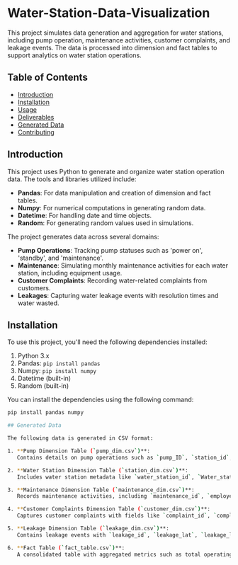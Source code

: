 # Water-Station-Data-Visualization
This project simulates data generation and aggregation for water stations, including pump operation, maintenance activities, customer complaints, and leakage events. The data is processed into dimension and fact tables to support analytics on water station operations.

## Table of Contents
- [Introduction](#introduction)
- [Installation](#installation)
- [Usage](#usage)
- [Deliverables](#deliverables)
- [Generated Data](#generated-data)
- [Contributing](#contributing)

## Introduction

This project uses Python to generate and organize water station operation data. The tools and libraries utilized include:
- **Pandas**: For data manipulation and creation of dimension and fact tables.
- **Numpy**: For numerical computations in generating random data.
- **Datetime**: For handling date and time objects.
- **Random**: For generating random values used in simulations.

The project generates data across several domains:
- **Pump Operations**: Tracking pump statuses such as 'power on', 'standby', and 'maintenance'.
- **Maintenance**: Simulating monthly maintenance activities for each water station, including equipment usage.
- **Customer Complaints**: Recording water-related complaints from customers.
- **Leakages**: Capturing water leakage events with resolution times and water wasted.

## Installation

To use this project, you'll need the following dependencies installed:

1. Python 3.x
2. Pandas: `pip install pandas`
3. Numpy: `pip install numpy`
4. Datetime (built-in)
5. Random (built-in)

You can install the dependencies using the following command:
```bash
pip install pandas numpy

## Generated Data

The following data is generated in CSV format:

1. **Pump Dimension Table (`pump_dim.csv`)**:  
   Contains details on pump operations such as `pump_ID`, `station_id`, `pump_status`, `power_consumption`, and more.

2. **Water Station Dimension Table (`station_dim.csv`)**:  
   Includes water station metadata like `water_station_id`, `Water_station_name`, `lat`, `lan`, and `Number_of_pumps`.

3. **Maintenance Dimension Table (`maintenance_dim.csv`)**:  
   Records maintenance activities, including `maintenance_id`, `employee_id`, `equipment_name`, and `cost_per_hour`.

4. **Customer Complaints Dimension Table (`customer_dim.csv`)**:  
   Captures customer complaints with fields like `complaint_id`, `complaint_type`, `complaint_resolution_time`, etc.

5. **Leakage Dimension Table (`leakage_dim.csv`)**:  
   Contains leakage events with `leakage_id`, `leakage_lat`, `leakage_lan`, `leakage_water_wasted`, and more.

6. **Fact Table (`fact_table.csv`)**:  
   A consolidated table with aggregated metrics such as total operating pumps, total maintenance pumps, water input/output flows, tank levels, and references to complaint, maintenance, and leakage events.


